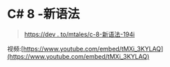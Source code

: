 # C# 8 -新语法

> [https://dev . to/mtales/c-8-新语法-194i](https://dev.to/mteheran/c-8-nueva-sintaxis-194i)

视频:[https://www.youtube.com/embed/tMXi_3KYLAQ](https://www.youtube.com/embed/tMXi_3KYLAQ)